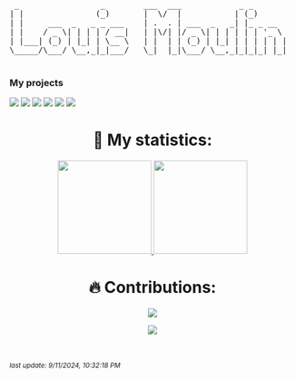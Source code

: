 
<pre>
 _                 _        ___  ___            _ _       
| |               (_)       |  \/  |           | (_)      
| |     ___  _   _ _ ___    | .  . | ___  _   _| |_ _ __  
| |    / _ \| | | | / __|   | |\/| |/ _ \| | | | | | '_ \ 
| |___| (_) | |_| | \__ \   | |  | | (_) | |_| | | | | | |
\_____/\___/ \__,_|_|___/   \_|  |_|\___/ \__,_|_|_|_| |_|  ( ͡° ͜ʖ ͡°)
                                                                                                                               
</pre>

### My projects
[![](https://img.shields.io/badge/-📞%20harmony-000)](https://github.com/ghost-brigade/harmony)
[![](https://img.shields.io/badge/-💻%20carbon-000)](https://github.com/ghost-brigade/carbon)
[![](https://img.shields.io/badge/-🏍️%20ghost%20riders-000)](https://github.com/ghost-brigade/ghost-riders)
[![](https://img.shields.io/badge/-🐲%20pwa%20slides-000)](https://github.com/MoulinLouis/pwa-slides)
[![](https://img.shields.io/badge/-🌍%20odyssey-000)](https://github.com/MoulinLouis/ODYSSEY)
[![](https://img.shields.io/badge/-🤑%20cryptodex%20cli-000)](https://github.com/MoulinLouis/cryptodex)

<h1 align="center"> 🤯 My statistics: </h1>

<p align="center">
<a href="https://github.com/MoulinLouis">
 <img src="https://github-readme-stats.vercel.app/api?username=MoulinLouis&show_icons=true&text_color=000&icon_color=000&bg_color=0,F5F7FA,B8C6DB&theme=graywhite" height="165">
</a>
<a href="https://github.com/MoulinLouis">
 <img src="https://github-readme-stats.vercel.app/api/top-langs/?username=MoulinLouis&layout=compact&text_color=000&icon_color=fff&bg_color=0,B8C6DB,F5F7FA&theme=graywhite"  height="165">
</a>
</p>
<h1 align="center"> 🔥 Contributions: </h1>
<p align="center">
<a href="https://github.com/MoulinLouis">
 <img src="http://github-readme-streak-stats.herokuapp.com?user=MoulinLouis&theme=react&background=0d1117&border=666">
</a>
</p>

<div align="center">
<a href="https://github.com/MoulinLouis">
 <img src="https://komarev.com/ghpvc/?username=MoulinLouis&style=for-the-badge">
<a>
</div>

<br><br>*<small>last update: 9/11/2024, 10:32:18 PM </small>*

